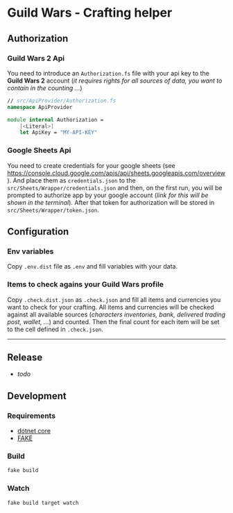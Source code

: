 Guild Wars - Crafting helper
============================

## Authorization

### Guild Wars 2 Api
You need to introduce an `Authorization.fs` file with your api key to the **Guild Wars 2** account (_it requires rights for all sources of data, you want to contain in the counting ..._)
```fs
// src/ApiProvider/Authorization.fs
namespace ApiProvider

module internal Authorization =
    [<Literal>]
    let ApiKey = "MY-API-KEY"

```

### Google Sheets Api
You need to create credentials for your google sheets (see https://console.cloud.google.com/apis/api/sheets.googleapis.com/overview).
And place them as `credentials.json` to the `src/Sheets/Wrapper/credentials.json` and then, on the first run, you will be prompted to authorize app by your google account (_link for this will be shown in the terminal_). After that token for authorization will be stored in `src/Sheets/Wrapper/token.json`.

## Configuration

### Env variables
Copy `.env.dist` file as `.env` and fill variables with your data.

### Items to check agains your Guild Wars profile
Copy `.check.dist.json` as `.check.json` and fill all items and currencies you want to check for your crafting.
All items and currencies will be checked against all available sources (_characters inventories, bank, delivered trading post, wallet, ..._) and counted. Then the final count for each item will be set to the cell defined in `.check.json`.

---
## Release
- _todo_

## Development
### Requirements
- [dotnet core](https://dotnet.microsoft.com/learn/dotnet/hello-world-tutorial)
- [FAKE](https://fake.build/fake-gettingstarted.html)

### Build
```bash
fake build
```

### Watch
```bash
fake build target watch
```
